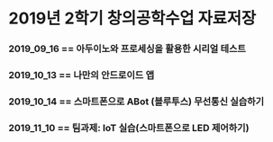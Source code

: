 # 2019년 2학기 창의공학수업 자료저장

### 2019_09_16 == 아두이노와 프로세싱을 활용한 시리얼 테스트
### 2019_10_13 == 나만의 안드로이드 앱 
### 2019_10_14 == 스마트폰으로 ABot (블루투스) 무선통신 실습하기 
### 2019_11_10 == 팀과제: IoT 실습(스마트폰으로 LED 제어하기)
